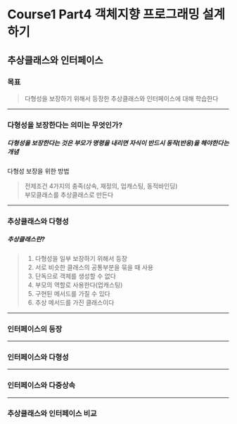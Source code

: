 # Course1 Part4 객체지향 프로그래밍 설계하기   

## 추상클래스와 인터페이스

### 목표
> 다형성을 보장하기 위해서 등장한 추상클래스와 인터페이스에 대해 학습한다
---

### 다형성을 보장한다는 의미는 무엇인가?
##### 다형성을 보장한다는 것은 부모가 명령을 내리면 자식이 반드시 동작(반응)을 해야한다는 개념
다형성 보장을 위한 방법
> 전제조건 4가지의 충족(상속, 재정의, 업캐스팅, 동적바인딩)   
> 부모클래스를 추상클래스로 만든다


---

### 추상클래스와 다형성
##### 추상클래스란?
> 1. 다형성을 일부 보장하기 위해서 등장   
> 2. 서로 비슷한 클래스의 공통부분을 묶을 때 사용   
> 3. 단독으로 객체를 생성할 수 없다   
> 4. 부모의 역할로 사용한다(업캐스팅)   
> 5. 구현된 메서드를 가질 수 있다
> 6. 추상 메서드를 가진 클래스이다

---

### 인터페이스의 등장


---

### 인터페이스와 다형성

---

### 인터페이스와 다중상속


---

### 추상클래스와 인터페이스 비교